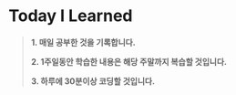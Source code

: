 # Today I Learned

> **1. 매일 공부한 것을 기록합니다.**
>
> **2. 1주일동안 학습한 내용은 해당 주말까지 복습할 것입니다.**
>
> **3. 하루에 30분이상 코딩할 것입니다.**